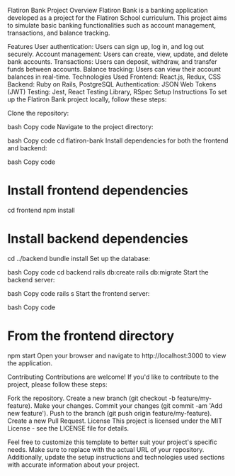 Flatiron Bank Project
Overview
Flatiron Bank is a banking application developed as a project for the Flatiron School curriculum. This project aims to simulate basic banking functionalities such as account management, transactions, and balance tracking.

Features
User authentication: Users can sign up, log in, and log out securely.
Account management: Users can create, view, update, and delete bank accounts.
Transactions: Users can deposit, withdraw, and transfer funds between accounts.
Balance tracking: Users can view their account balances in real-time.
Technologies Used
Frontend: React.js, Redux, CSS
Backend: Ruby on Rails, PostgreSQL
Authentication: JSON Web Tokens (JWT)
Testing: Jest, React Testing Library, RSpec
Setup Instructions
To set up the Flatiron Bank project locally, follow these steps:

Clone the repository:

bash
Copy code
Navigate to the project directory:

bash
Copy code
cd flatiron-bank
Install dependencies for both the frontend and backend:

bash
Copy code
# Install frontend dependencies
cd frontend
npm install

# Install backend dependencies
cd ../backend
bundle install
Set up the database:

bash
Copy code
cd backend
rails db:create
rails db:migrate
Start the backend server:

bash
Copy code
rails s
Start the frontend server:

bash
Copy code
# From the frontend directory
npm start
Open your browser and navigate to http://localhost:3000 to view the application.

Contributing
Contributions are welcome! If you'd like to contribute to the project, please follow these steps:

Fork the repository.
Create a new branch (git checkout -b feature/my-feature).
Make your changes.
Commit your changes (git commit -am 'Add new feature').
Push to the branch (git push origin feature/my-feature).
Create a new Pull Request.
License
This project is licensed under the MIT License - see the LICENSE file for details.

Feel free to customize this template to better suit your project's specific needs. Make sure to replace <repository-url> with the actual URL of your repository. Additionally, update the setup instructions and technologies used sections with accurate information about your project.
